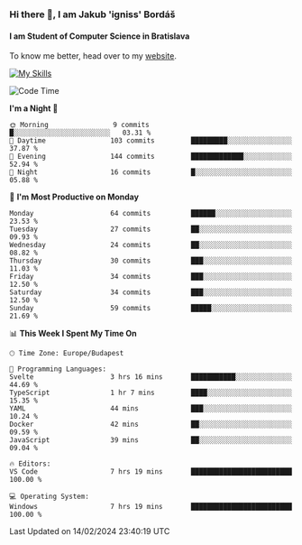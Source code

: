 ### Hi there 👋, I am Jakub 'igniss' Bordáš

#### I am Student of Computer Science in Bratislava
To know me better, head over to my [website](https://bordas.sk).

[![My Skills](https://skillicons.dev/icons?i=js,html,css,figma,svelte,java,kotlin,python,postgresql,typescript,nest,nodejs)](https://bordas.sk)


<!--START_SECTION:waka-->
![Code Time](http://img.shields.io/badge/Code%20Time-1%2C407%20hrs%2036%20mins-blue)

**I'm a Night 🦉** 

```text
🌞 Morning                9 commits           █░░░░░░░░░░░░░░░░░░░░░░░░   03.31 % 
🌆 Daytime                103 commits         █████████░░░░░░░░░░░░░░░░   37.87 % 
🌃 Evening                144 commits         █████████████░░░░░░░░░░░░   52.94 % 
🌙 Night                  16 commits          █░░░░░░░░░░░░░░░░░░░░░░░░   05.88 % 
```
📅 **I'm Most Productive on Monday** 

```text
Monday                   64 commits          ██████░░░░░░░░░░░░░░░░░░░   23.53 % 
Tuesday                  27 commits          ██░░░░░░░░░░░░░░░░░░░░░░░   09.93 % 
Wednesday                24 commits          ██░░░░░░░░░░░░░░░░░░░░░░░   08.82 % 
Thursday                 30 commits          ███░░░░░░░░░░░░░░░░░░░░░░   11.03 % 
Friday                   34 commits          ███░░░░░░░░░░░░░░░░░░░░░░   12.50 % 
Saturday                 34 commits          ███░░░░░░░░░░░░░░░░░░░░░░   12.50 % 
Sunday                   59 commits          █████░░░░░░░░░░░░░░░░░░░░   21.69 % 
```


📊 **This Week I Spent My Time On** 

```text
🕑︎ Time Zone: Europe/Budapest

💬 Programming Languages: 
Svelte                   3 hrs 16 mins       ███████████░░░░░░░░░░░░░░   44.69 % 
TypeScript               1 hr 7 mins         ████░░░░░░░░░░░░░░░░░░░░░   15.35 % 
YAML                     44 mins             ███░░░░░░░░░░░░░░░░░░░░░░   10.24 % 
Docker                   42 mins             ██░░░░░░░░░░░░░░░░░░░░░░░   09.59 % 
JavaScript               39 mins             ██░░░░░░░░░░░░░░░░░░░░░░░   09.04 % 

🔥 Editors: 
VS Code                  7 hrs 19 mins       █████████████████████████   100.00 % 

💻 Operating System: 
Windows                  7 hrs 19 mins       █████████████████████████   100.00 % 
```


 Last Updated on 14/02/2024 23:40:19 UTC
<!--END_SECTION:waka-->
